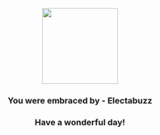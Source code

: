 <p align="center">
    <img src="https://raw.githubusercontent.com/PokeAPI/sprites/master/sprites/pokemon/125.png" width="150" height="150">
</p>
<h3 align="center">You were embraced by - <b>Electabuzz</b></h3>
<h3 align="center">Have a wonderful day!</h3>
